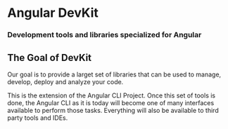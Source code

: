 # Angular DevKit
### Development tools and libraries specialized for Angular

## The Goal of DevKit

Our goal is to provide a larget set of libraries that can be used to manage, develop, deploy and analyze your code.

This is the extension of the Angular CLI Project. Once this set of tools is done, the Angular CLI as it is today will become one of many interfaces available to perform those tasks. Everything will also be available to third party tools and IDEs.
